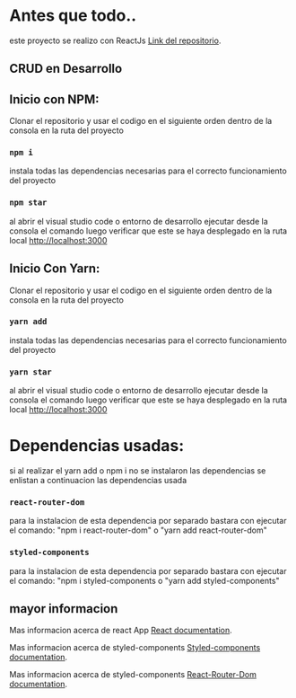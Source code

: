 # Antes que todo..

este proyecto se realizo con ReactJs [Link del repositorio](https://github.com/AnthonyMerive/prueba-tec).

## CRUD en Desarrollo

## Inicio con NPM:

Clonar el repositorio y usar el codigo en el siguiente orden dentro de la consola en la ruta del proyecto

### `npm i`

instala todas las dependencias necesarias para el correcto funcionamiento del proyecto

### `npm star`

al abrir el visual studio code o entorno de desarrollo ejecutar desde la consola el comando 
luego verificar que este se haya desplegado en la ruta local [http://localhost:3000](http://localhost:3000) 

## Inicio Con Yarn:

Clonar el repositorio y usar el codigo en el siguiente orden dentro de la consola en la ruta del proyecto

### `yarn add`

instala todas las dependencias necesarias para el correcto funcionamiento del proyecto

### `yarn star`

al abrir el visual studio code o entorno de desarrollo ejecutar desde la consola el comando 
luego verificar que este se haya desplegado en la ruta local [http://localhost:3000](http://localhost:3000) 

# Dependencias usadas:

si al realizar el yarn add o npm i no se instalaron las dependencias se enlistan a continuacion las dependencias usada

### `react-router-dom`

para la instalacion de esta dependencia por separado bastara con ejecutar el comando: "npm i react-router-dom"
o "yarn add react-router-dom"

### `styled-components`

para la instalacion de esta dependencia por separado bastara con ejecutar el comando: "npm i styled-components
o "yarn add styled-components"

## mayor informacion

Mas informacion acerca de react App [React documentation](https://reactjs.org/).

Mas informacion acerca de styled-components [Styled-components documentation](https://styled-components.com/).

Mas informacion acerca de styled-components [React-Router-Dom documentation](https://reactrouter.com/web/guides/quick-start).

